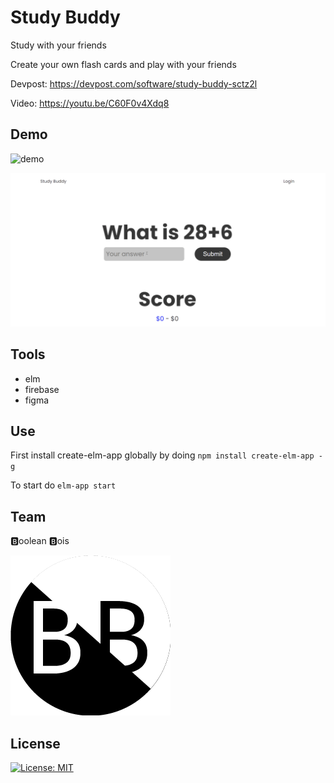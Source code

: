 # Study Buddy

Study with your friends

Create your own flash cards and play with your friends



Devpost: https://devpost.com/software/study-buddy-sctz2l

Video: https://youtu.be/C60F0v4Xdq8

## Demo

![demo](demo.gif)

![demo2](demo2.gif)



## Tools

* elm
* firebase
* figma



## Use

First install create-elm-app globally by doing `npm install create-elm-app -g`

To start do `elm-app start`



## Team

🅱oolean 🅱ois

![teamlogo](public/teamlogo.png)



## License

[![License: MIT](https://img.shields.io/badge/License-MIT-blue.svg)](https://opensource.org/licenses/MIT) 
